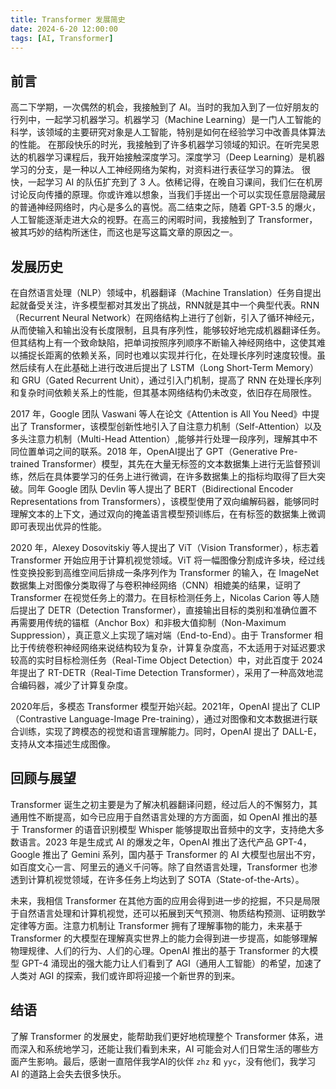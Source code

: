 ```yaml
---
title: Transformer 发展简史
date: 2024-6-20 12:00:00
tags: [AI, Transformer]
---
```

## 前言
高二下学期，一次偶然的机会，我接触到了 AI。当时的我加入到了一位好朋友的行列中，一起学习机器学习。机器学习（Machine Learning）是一门人工智能的科学，该领域的主要研究对象是人工智能，特别是如何在经验学习中改善具体算法的性能。 在那段快乐的时光，我接触到了许多机器学习领域的知识。在听完吴恩达的机器学习课程后，我开始接触深度学习。深度学习（Deep Learning）是机器学习的分支，是一种以人工神经网络为架构，对资料进行表征学习的算法。 很快，一起学习 AI 的队伍扩充到了 3 人。依稀记得，在晚自习课间，我们仨在机房讨论反向传播的原理。你或许难以想象，当我们手搓出一个可以实现任意层隐藏层的普通神经网络时，内心是多么的喜悦。高二结束之际，随着 GPT-3.5 的爆火，人工智能逐渐走进大众的视野。在高三的闲暇时间，我接触到了 Transformer，被其巧妙的结构所迷住，而这也是写这篇文章的原因之一。	

## 发展历史	
在自然语言处理（NLP）领域中，机器翻译（Machine Translation）任务自提出起就备受关注，许多模型都对其发出了挑战，RNN就是其中一个典型代表。RNN（Recurrent Neural Network）在网络结构上进行了创新，引入了循环神经元，从而使输入和输出没有长度限制，且具有序列性，能够较好地完成机器翻译任务。但其结构上有一个致命缺陷，把单词按照序列顺序不断输入神经网络中，这使其难以捕捉长距离的依赖关系，同时也难以实现并行化，在处理长序列时速度较慢。虽然后续有人在此基础上进行改进后提出了 LSTM（Long Short-Term Memory）和 GRU（Gated Recurrent Unit），通过引入门机制，提高了 RNN 在处理长序列和复杂时间依赖关系上的性能，但其基本网络结构仍未改变，依旧存在局限性。

2017 年，Google 团队 Vaswani 等人在论文《Attention is All You Need》中提出了 Transformer，该模型创新性地引入了自注意力机制（Self-Attention）以及多头注意力机制（Multi-Head Attention）,能够并行处理一段序列，理解其中不同位置单词之间的联系。2018 年，OpenAI提出了 GPT（Generative Pre-trained Transformer）模型，其先在大量无标签的文本数据集上进行无监督预训练，然后在具体要学习的任务上进行微调，在许多数据集上的指标均取得了巨大突破。同年 Google 团队 Devlin 等人提出了 BERT（Bidirectional Encoder Representations from Transformers），该模型使用了双向编解码器，能够同时理解文本的上下文，通过双向的掩盖语言模型预训练后，在有标签的数据集上微调即可表现出优异的性能。

2020 年，Alexey Dosovitskiy 等人提出了 ViT（Vision Transformer），标志着 Transformer 开始应用于计算机视觉领域。ViT 将一幅图像分割成许多块，经过线性变换投影到高维空间后排成一条序列作为 Transformer 的输入，在 ImageNet 数据集上对图像分类取得了与卷积神经网络（CNN）相媲美的结果，证明了 Transformer 在视觉任务上的潜力。在目标检测任务上，Nicolas Carion 等人随后提出了 DETR（Detection Transformer），直接输出目标的类别和准确位置不再需要用传统的锚框（Anchor Box）和非极大值抑制（Non-Maximum Suppression），真正意义上实现了端对端（End-to-End）。由于 Transformer 相比于传统卷积神经网络来说结构较为复杂，计算复杂度高，不太适用于对延迟要求较高的实时目标检测任务（Real-Time Object Detection）中，对此百度于 2024 年提出了 RT-DETR（Real-Time Detection Transformer），采用了一种高效地混合编码器，减少了计算复杂度。

2020年后，多模态 Transformer 模型开始兴起。2021年，OpenAI 提出了 CLIP（Contrastive Language-Image Pre-training），通过对图像和文本数据进行联合训练，实现了跨模态的视觉和语言理解能力。同时，OpenAI 提出了 DALL-E，支持从文本描述生成图像。

## 回顾与展望
Transformer 诞生之初主要是为了解决机器翻译问题，经过后人的不懈努力，其通用性不断提高，如今已应用于自然语言处理的方方面面，如 OpenAI 推出的基于 Transformer 的语音识别模型 Whisper 能够提取出音频中的文字，支持绝大多数语言。2023 年是生成式 AI 的爆发之年，OpenAI 推出了迭代产品 GPT-4，Google 推出了 Gemini 系列，国内基于 Transformer 的 AI 大模型也层出不穷，如百度文心一言、阿里云的通义千问等。除了自然语言处理，Transformer 也渗透到计算机视觉领域，在许多任务上均达到了 SOTA（State-of-the-Arts）。

未来，我相信 Transformer 在其他方面的应用会得到进一步的挖掘，不只是局限于自然语言处理和计算机视觉，还可以拓展到天气预测、物质结构预测、证明数学定律等方面。注意力机制让 Transformer 拥有了理解事物的能力，未来基于 Transformer 的大模型在理解真实世界上的能力会得到进一步提高，如能够理解物理规律、人们的行为、人们的心理。OpenAI 推出的基于 Transformer 的大模型 GPT-4 涌现出的强大能力让人们看到了 AGI（通用人工智能）的希望，加速了人类对 AGI 的探索，我们或许即将迎接一个新世界的到来。

## 结语
了解 Transformer 的发展史，能帮助我们更好地梳理整个 Transformer 体系，进而深入和系统地学习，还能让我们看到未来，AI 可能会对人们日常生活的哪些方面产生影响。最后，感谢一直陪伴我学AI的伙伴 `zhz` 和 `yyc`，没有他们，我学习 AI 的道路上会失去很多快乐。
